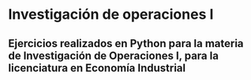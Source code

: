 # Investigación de operaciones I
## Ejercicios realizados en Python para la materia de Investigación de Operaciones I, para la licenciatura en Economía Industrial
